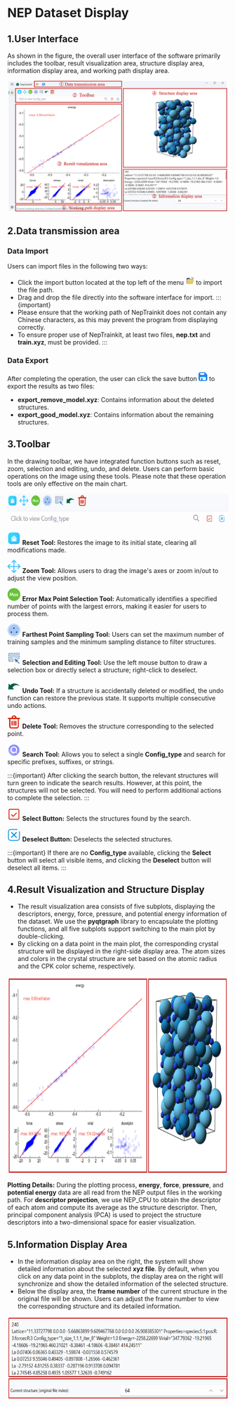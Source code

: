 # NEP Dataset Display



## 1.User Interface

As shown in the figure, the overall user interface of the software primarily includes the toolbar, result visualization area, structure display area, information display area, and working path display area.

![interface](./_static/image/interface.png)

## 2.Data transmission area

### Data Import

Users can import files in the following two ways:

- Click the import button located at the top left of the menu <img src="./_static/image/open.svg" alt="open" width='20' height='20' /> to import the file path.
- Drag and drop the file directly into the software interface for import.
:::{important}
- Please ensure that the working path of NepTrainkit does not contain any Chinese characters, as this may prevent the program from displaying correctly.
- To ensure proper use of NepTrainkit, at least two files, **nep.txt** and **train.xyz**, must be provided.
:::
### Data Export

After completing the operation, the user can click the save button <img alt="save" height="20" src="./_static/image/save.svg" width="20"/>
to export the results as two files:

- **export_remove_model.xyz**: Contains information about the deleted structures.
- **export_good_model.xyz**: Contains information about the remaining structures.

## 3.Toolbar

In the drawing toolbar, we have integrated function buttons such as reset, zoom, selection and editing, undo, and delete. Users can perform basic operations on the image using these tools. Please note that these operation tools are only effective on the main chart.

<img src="./_static/image/toolbar.png" alt="toolbar" width='600' height='70' />

<img src="./_static/image/init.svg" alt="init" width='30' height='30'  /> **Reset Tool:** Restores the image to its initial state, clearing all modifications made.

<img src="./_static/image/pan.svg" alt="pan" width='30' height='30' /> **Zoom Tool:** Allows users to drag the image's axes or zoom in/out to adjust the view position.

<img src="./_static/image/find_max.svg" alt="find_max" width='30' height='30' /> **Error Max Point Selection Tool:** Automatically identifies a specified number of points with the largest errors, making it easier for users to process them.

<img src="./_static/image/sparse.svg" alt="sparse" width='30' height='30' /> **Farthest Point Sampling Tool:** Users can set the maximum number of training samples and the minimum sampling distance to filter structures.

<img src="./_static/image/pen.svg" alt="pen" width='30' height='30' /> **Selection and Editing Tool:** Use the left mouse button to draw a selection box or directly select a structure; right-click to deselect.

<img src="./_static/image/revoke.svg" alt="revoke" width='30' height='30' /> **Undo Tool:** If a structure is accidentally deleted or modified, the undo function can restore the previous state. It supports multiple consecutive undo actions.

<img src="./_static/image/delete.svg" alt="delete" width='30' height='30' /> **Delete Tool:** Removes the structure corresponding to the selected point.

<img alt="search" height="30" src="./_static/image/search.svg" width="30"/> **Search Tool:** Allows you to select a single **Config_type** and search for specific prefixes, suffixes, or strings.


:::{important}
After clicking the search button, the relevant structures will turn green to indicate the search results. However, at this point, the structures will not be selected. You will need to perform additional actions to complete the selection.
:::

<img alt="select" height="30" src="./_static/image/check.svg" width="30"/> **Select Button:** Selects the structures found by the search.

<img alt="cancel" height="30" src="./_static/image/uncheck.svg" width="30"/> **Deselect Button:** Deselects the selected structures.

:::{important}
If there are no **Config_type** available, clicking the **Select** button will select all visible items, and clicking the **Deselect** button will deselect all items.
:::
## 4.Result Visualization and Structure Display

- The result visualization area consists of five subplots, displaying the descriptors, energy, force, pressure, and potential energy information of the dataset. We use the **pyqtgraph** library to encapsulate the plotting functions, and all five subplots support switching to the main plot by double-clicking.
- By clicking on a data point in the main plot, the corresponding crystal structure will be displayed in the right-side display area. The atom sizes and colors in the crystal structure are set based on the atomic radius and the CPK color scheme, respectively.

<img src="./_static/image/visualization.png" alt="visualization" width='810' height='450' />

**Plotting Details:** During the plotting process, **energy**, **force**, **pressure**, and **potential energy** data are all read from the NEP output files in the working path. For **descriptor projection**, we use NEP_CPU to obtain the descriptor of each atom and compute its average as the structure descriptor. Then, principal component analysis (PCA) is used to project the structure descriptors into a two-dimensional space for easier visualization.

## 5.Information Display Area

- In the information display area on the right, the system will show detailed information about the selected **xyz file**. By default, when you click on any data point in the subplots, the display area on the right will synchronize and show the detailed information of the selected structure.
- Below the display area, the **frame number** of the current structure in the original file will be shown. Users can adjust the frame number to view the corresponding structure and its detailed information.

<img src="./_static/image/information.png" alt="information" width='650' height='190' />